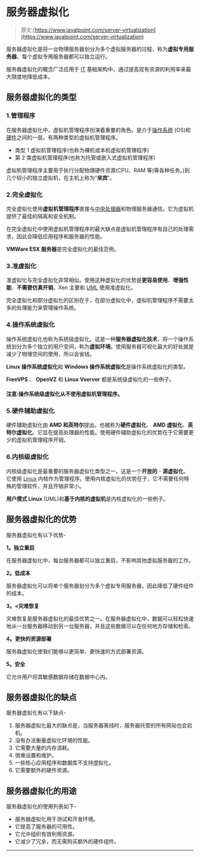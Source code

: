 # 服务器虚拟化

> 原文:[https://www.javatpoint.com/server-virtualization](https://www.javatpoint.com/server-virtualization)

服务器虚拟化是将一台物理服务器划分为多个虚拟服务器的过程，称为**虚拟专用服务器**。每个虚拟专用服务器都可以独立运行。

服务器虚拟化的概念广泛应用于 [IT](https://www.javatpoint.com/it-full-form) 基础架构中，通过提高现有资源的利用率来最大限度地降低成本。

## 服务器虚拟化的类型

### 1.管理程序

在服务器虚拟化中，虚拟机管理程序扮演着重要的角色。是介于[操作系统](https://www.javatpoint.com/os-tutorial) (OS)和[硬件](https://www.javatpoint.com/hardware)之间的一层。有两种类型的虚拟机管理程序。

*   类型 1 虚拟机管理程序(也称为裸机或本机虚拟机管理程序)
*   第 2 类虚拟机管理程序(也称为托管或嵌入式虚拟机管理程序)

虚拟机管理程序主要用于执行分配物理硬件资源(CPU、RAM 等)等各种任务。)到几个较小的独立虚拟机，在主机上称为“**来宾**”。

### 2.完全虚拟化

完全虚拟化使用**虚拟机管理程序**直接与[中央处理器](https://www.javatpoint.com/cpu-full-form)和物理服务器通信。它为虚拟机提供了最佳的隔离和安全机制。

在完全虚拟化中使用虚拟机管理程序的最大缺点是虚拟机管理程序有自己的处理需求，因此会降低应用程序和服务器的性能。

**VMWare ESX 服务器**是完全虚拟化的最佳范例。

### 3.准虚拟化

准虚拟化与完全虚拟化非常相似。使用这种虚拟化的优势是**更容易使用**、**增强性能**、**不需要仿真开销**。Xen 主要和 [UML](https://www.javatpoint.com/uml) 使用准虚拟化。

完全虚拟化和部分虚拟化的区别在于，在部分虚拟化中，虚拟机管理程序不需要太多的处理能力来管理操作系统。

### 4.操作系统虚拟化

操作系统虚拟化也称为系统级虚拟化。这是一种**服务器虚拟化技术**，将一个操作系统划分为多个独立的用户空间，称为**虚拟环境**。使用服务器可视化最大的好处就是减少了物理空间的使用，所以会省钱。

**Linux 操作系统虚拟化**和 **Windows 操作系统虚拟化**是操作系统虚拟化的类型。

**FreeVPS** 、 **OpenVZ** 和 **Linux Vserver** 都是系统级虚拟化的一些例子。

#### 注意:操作系统级虚拟化从不使用虚拟机管理程序。

### 5.硬件辅助虚拟化

硬件辅助虚拟化由 **AMD 和英特尔**提出。也被称为**硬件虚拟化**、 **AMD 虚拟化**、**英特尔虚拟化**。它旨在提高处理器的性能。使用硬件辅助虚拟化的优势在于它需要更少的虚拟机管理程序开销。

### 6.内核级虚拟化

内核级虚拟化是最重要的服务器虚拟化类型之一。这是一个**开放的** - **源虚拟化**，它使用 [Linux](https://www.javatpoint.com/linux-tutorial) 内核作为管理程序。使用内核虚拟化的优势在于，它不需要任何特殊的管理软件，并且开销非常小。

**用户模式 Linux** (UML)和**基于内核的虚拟机**是内核虚拟化的一些例子。

## 服务器虚拟化的优势

服务器虚拟化有以下优势-

**1。独立重启**

在服务器虚拟化中，每台服务器都可以独立重启，不影响其他虚拟服务器的工作。

**2。低成本**

服务器虚拟化可以将单个服务器划分为多个虚拟专用服务器，因此降低了硬件组件的成本。

**3。<灾难恢复**

灾难恢复是服务器虚拟化的最佳优势之一。在服务器虚拟化中，数据可以轻松快速地从一台服务器移动到另一台服务器，并且这些数据可以在任何地方存储和检索。

**4。更快的资源部署**

服务器虚拟化使我们能够以更简单、更快速的方式部署资源。

**5。安全**

它允许用户将其敏感数据存储在数据中心内。

## 服务器虚拟化的缺点

服务器虚拟化有以下缺点-

1.  服务器虚拟化最大的缺点是，当服务器离线时，服务器托管的所有网站也会宕机。
2.  没有办法衡量虚拟化环境的性能。
3.  它需要大量的内存消耗。
4.  很难设置和维护。
5.  一些核心应用程序和数据库不支持虚拟化。
6.  它需要额外的硬件资源。

## 服务器虚拟化的用途

服务器虚拟化的使用列表如下-

*   服务器虚拟化用于测试和开发环境。
*   它提高了服务器的可用性。
*   它允许组织有效利用资源。
*   它减少了冗余，而无需购买额外的硬件组件。

* * *